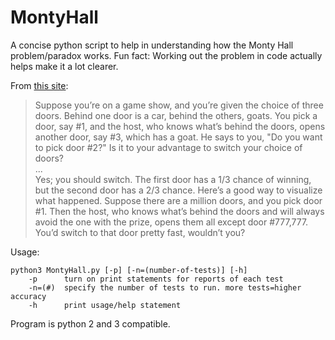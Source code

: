 MontyHall
=========

A concise python script to help in understanding how the Monty Hall problem/paradox works.
Fun fact: Working out the problem in code actually helps make it a lot clearer.

From [this site](http://marilynvossavant.com/game-show-problem/): <BR />
>Suppose you’re on a game show, and you’re given the choice of three doors. Behind one door is a car, behind the others, goats. You pick a door, say #1, and the host, who knows what’s behind the doors, opens another door, say #3, which has a goat. He says to you, "Do you want to pick door #2?" Is it to your advantage to switch your choice of doors? <BR />...<BR />
>Yes; you should switch. The first door has a 1/3 chance of winning, but the second door has a 2/3 chance. Here’s a good way to visualize what happened. Suppose there are a million doors, and you pick door #1. Then the host, who knows what’s behind the doors and will always avoid the one with the prize, opens them all except door #777,777. You’d switch to that door pretty fast, wouldn’t you?

Usage:

	python3 MontyHall.py [-p] [-n=(number-of-tests)] [-h]
		-p      turn on print statements for reports of each test
		-n=(#)  specify the number of tests to run. more tests=higher accuracy
		-h      print usage/help statement

Program is python 2 and 3 compatible.


